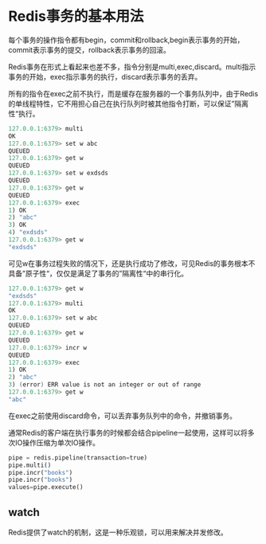 # Redis事务的基本用法
每个事务的操作指令都有begin，commit和rollback,begin表示事务的开始，commit表示事务的提交，rollback表示事务的回滚。

Redis事务在形式上看起来也差不多，指令分别是multi,exec,discard。multi指示事务的开始，exec指示事务的执行，discard表示事务的丢弃。

所有的指令在exec之前不执行，而是缓存在服务器的一个事务队列中，由于Redis的单线程特性，它不用担心自己在执行队列时被其他指令打断，可以保证”隔离性“执行。
```java
127.0.0.1:6379> multi
OK
127.0.0.1:6379> set w abc
QUEUED
127.0.0.1:6379> get w
QUEUED
127.0.0.1:6379> set w exdsds
QUEUED
127.0.0.1:6379> get w
QUEUED
127.0.0.1:6379> exec
1) OK
2) "abc"
3) OK
4) "exdsds"
127.0.0.1:6379> get w
"exdsds"
```

可见w在事务过程失败的情况下，还是执行成功了修改，可见Redis的事务根本不具备”原子性“，仅仅是满足了事务的”隔离性“中的串行化。
```java
127.0.0.1:6379> get w
"exdsds"
127.0.0.1:6379> multi
OK
127.0.0.1:6379> set w abc
QUEUED
127.0.0.1:6379> get w
QUEUED
127.0.0.1:6379> incr w
QUEUED
127.0.0.1:6379> exec
1) OK
2) "abc"
3) (error) ERR value is not an integer or out of range
127.0.0.1:6379> get w
"abc"
```

在exec之前使用discard命令，可以丢弃事务队列中的命令，并撤销事务。

通常Redis的客户端在执行事务的时候都会结合pipeline一起使用，这样可以将多次IO操作压缩为单次IO操作。
```python
pipe = redis.pipeline(transaction=true)
pipe.multi()
pipe.incr("books")
pipe.incr("books")
values=pipe.execute()
```

## watch
Redis提供了watch的机制，这是一种乐观锁，可以用来解决并发修改。
